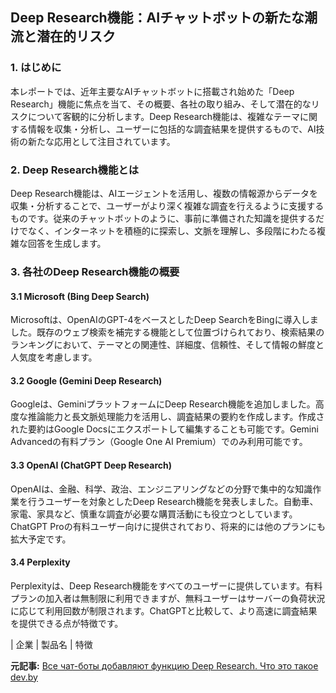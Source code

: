## Deep Research機能：AIチャットボットの新たな潮流と潜在的リスク

### 1. はじめに

本レポートでは、近年主要なAIチャットボットに搭載され始めた「Deep Research」機能に焦点を当て、その概要、各社の取り組み、そして潜在的なリスクについて客観的に分析します。Deep Research機能は、複雑なテーマに関する情報を収集・分析し、ユーザーに包括的な調査結果を提供するもので、AI技術の新たな応用として注目されています。

### 2. Deep Research機能とは

Deep Research機能は、AIエージェントを活用し、複数の情報源からデータを収集・分析することで、ユーザーがより深く複雑な調査を行えるように支援するものです。従来のチャットボットのように、事前に準備された知識を提供するだけでなく、インターネットを積極的に探索し、文脈を理解し、多段階にわたる複雑な回答を生成します。

### 3. 各社のDeep Research機能の概要

#### 3.1 Microsoft (Bing Deep Search)

Microsoftは、OpenAIのGPT-4をベースとしたDeep SearchをBingに導入しました。既存のウェブ検索を補完する機能として位置づけられており、検索結果のランキングにおいて、テーマとの関連性、詳細度、信頼性、そして情報の鮮度と人気度を考慮します。

#### 3.2 Google (Gemini Deep Research)

Googleは、GeminiプラットフォームにDeep Research機能を追加しました。高度な推論能力と長文脈処理能力を活用し、調査結果の要約を作成します。作成された要約はGoogle Docsにエクスポートして編集することも可能です。Gemini Advancedの有料プラン（Google One AI Premium）でのみ利用可能です。

#### 3.3 OpenAI (ChatGPT Deep Research)

OpenAIは、金融、科学、政治、エンジニアリングなどの分野で集中的な知識作業を行うユーザーを対象としたDeep Research機能を発表しました。自動車、家電、家具など、慎重な調査が必要な購買活動にも役立つとしています。ChatGPT Proの有料ユーザー向けに提供されており、将来的には他のプランにも拡大予定です。

#### 3.4 Perplexity

Perplexityは、Deep Research機能をすべてのユーザーに提供しています。有料プランの加入者は無制限に利用できますが、無料ユーザーはサーバーの負荷状況に応じて利用回数が制限されます。ChatGPTと比較して、より高速に調査結果を提供できる点が特徴です。

| 企業 | 製品名 | 特徴 

**元記事:** [Все чат-боты добавляют функцию Deep Research. Что это такое dev.by](https://devby.io/news/vse-chat-boty-dobavlyaut-funktsiu-deep-research-chto-eto-takoe)